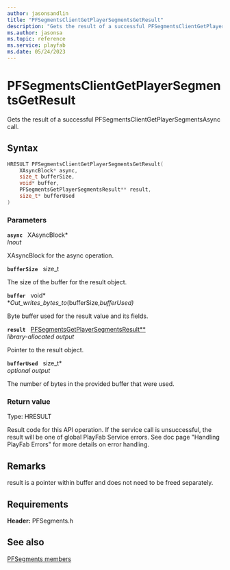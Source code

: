```yaml
---
author: jasonsandlin
title: "PFSegmentsClientGetPlayerSegmentsGetResult"
description: "Gets the result of a successful PFSegmentsClientGetPlayerSegmentsAsync call."
ms.author: jasonsa
ms.topic: reference
ms.service: playfab
ms.date: 05/24/2023
---
```


# PFSegmentsClientGetPlayerSegmentsGetResult  

Gets the result of a successful PFSegmentsClientGetPlayerSegmentsAsync call.  

## Syntax  
  
```cpp
HRESULT PFSegmentsClientGetPlayerSegmentsGetResult(  
    XAsyncBlock* async,  
    size_t bufferSize,  
    void* buffer,  
    PFSegmentsGetPlayerSegmentsResult** result,  
    size_t* bufferUsed  
)  
```  
  
### Parameters  
  
**`async`** &nbsp; XAsyncBlock*  
*_Inout_*  
  
XAsyncBlock for the async operation.  
  
**`bufferSize`** &nbsp; size_t  
  
The size of the buffer for the result object.  
  
**`buffer`** &nbsp; void*  
*_Out_writes_bytes_to_(bufferSize,*bufferUsed)*  
  
Byte buffer used for the result value and its fields.  
  
**`result`** &nbsp; [PFSegmentsGetPlayerSegmentsResult**](../../pfsegmentstypes/structs/pfsegmentsgetplayersegmentsresult.md)  
*library-allocated output*  
  
Pointer to the result object.  
  
**`bufferUsed`** &nbsp; size_t*  
*optional output*  
  
The number of bytes in the provided buffer that were used.  
  
  
### Return value
Type: HRESULT
  
Result code for this API operation. If the service call is unsuccessful, the result will be one of global PlayFab Service errors. See doc page "Handling PlayFab Errors" for more details on error handling.
  
## Remarks  
  
result is a pointer within buffer and does not need to be freed separately.
  
## Requirements  
  
**Header:** PFSegments.h
  
## See also  
[PFSegments members](../pfsegments_members.md)  

  
  
